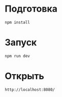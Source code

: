 # Подготовка

```npm install```

# Запуск

```npm run dev```


# Открыть

```http://localhost:8080/```
